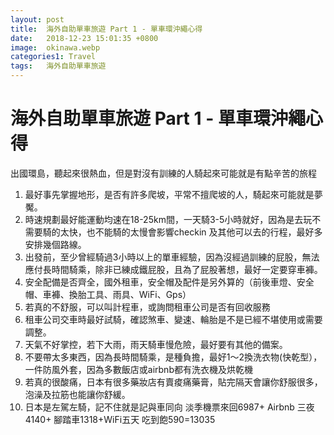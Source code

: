 ```yaml
---
layout: post
title:  海外自助單車旅遊 Part 1 - 單車環沖繩心得
date:   2018-12-23 15:01:35 +0800
image:  okinawa.webp
categories1: Travel
tags:   海外自助單車旅遊
--- 
```


# 海外自助單車旅遊 Part 1 - 單車環沖繩心得
出國環島，聽起來很熱血，但是對沒有訓練的人騎起來可能就是有點辛苦的旅程
1. 最好事先掌握地形，是否有許多爬坡，平常不擅爬坡的人，騎起來可能就是夢魘。
2. 時速規劃最好能運動均速在18-25km間，一天騎3-5小時就好，因為是去玩不需要騎的太快，也不能騎的太慢會影響checkin 及其他可以去的行程，最好多安排幾個路線。
3. 出發前，至少曾經騎過3小時以上的單車經驗，因為沒經過訓練的屁股，無法應付長時間騎乘，除非已練成鐵屁股，且為了屁股著想，最好一定要穿車褲。
4. 安全配備是否齊全，國外租車，安全帽及配件是另外算的（前後車燈、安全帽、車褲、換胎工具、雨具、WiFi、Gps）
5. 若真的不舒服，可以叫計程車，或詢問租車公司是否有回收服務
6. 租車公司交車時最好試騎，確認煞車、變速、輪胎是不是已經不堪使用或需要調整。
7. 天氣不好掌控，若下大雨，雨天騎車慢危險，最好要有其他的備案。
8. 不要帶太多東西，因為長時間騎乘，是種負擔，最好1～2換洗衣物(快乾型），一件防風外套，因為多數飯店或airbnb都有洗衣機及烘乾機
9. 若真的很酸痛，日本有很多藥妝店有賣痠痛藥膏，貼完隔天會讓你舒服很多，泡澡及拉筋也能讓你舒緩。
10. 日本是左駕左騎，記不住就是記與車同向
淡季機票來回6987+ Airbnb 三夜4140+ 腳踏車1318+WiFi五天 吃到飽590=13035
